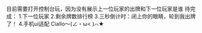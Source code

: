 目前需要打开控制台玩，因为没有展示上一位玩家的出牌和下一位玩家是谁
待完成：
  1.下一位玩家
  2.剩余牌数排行榜
  3.三秒倒计时：闭上你的眼睛，轮到我出牌了！
  4.手机ui适配
Ciallo～(∠・ω< )⌒★
